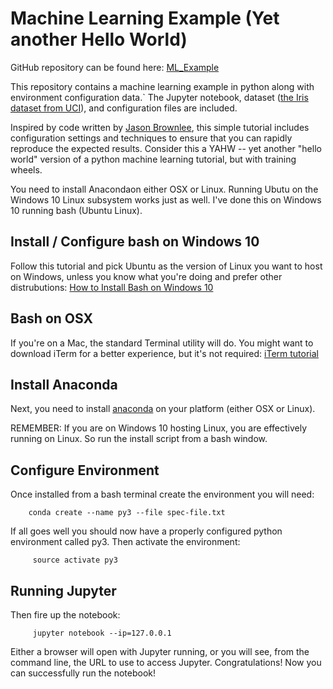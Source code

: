 # Machine Learning Example (Yet another Hello World)

GitHub repository can be found here: <a href="https://github.com/maxgoff/ML_Example" target="_blank">ML_Example</a>

This repository contains a machine learning example in python along with environment configuration data.` The Jupyter notebook, dataset (<a href="https://archive.ics.uci.edu/ml/datasets/Iris/" target="_blank">the Iris dataset from UCI</a>), and configuration files are included.

Inspired by code written by <a href="https://github.com/srmward/ml-python-iris-tutorial" target="_blank">Jason Brownlee</a>, this simple tutorial includes configuration settings and techniques to ensure that you can rapidly reproduce the expected results.  Consider this a YAHW -- yet another "hello world" version of a python machine learning tutorial, but with training wheels.

You need to install Anacondaon either OSX or Linux.  Running Ubutu on the Windows 10 Linux subsystem works just as well. I've done this on Windows 10 running bash (Ubuntu Linux).

## Install / Configure bash on Windows 10

Follow this tutorial and pick Ubuntu as the version of Linux you want to host on Windows, unless you know what you're doing and prefer other distrubutions: <a href="https://www.windowscentral.com/how-install-bash-shell-command-line-windows-10" target="_blank">How to Install Bash on Windows 10</a> 
## Bash on OSX

If you're on a Mac, the standard Terminal utility will do. You might want to download iTerm for a better experience, but it's not required: <a href="http://sourabhbajaj.com/mac-setup/iTerm/README.html" target="_blank">iTerm tutorial</a>

## Install Anaconda

Next, you need to install <a href="https://www.anaconda.com/download/" target="_blank">anaconda</a> on your platform (either OSX or Linux).  

REMEMBER: If you are on Windows 10 hosting Linux, you are effectively running on Linux.  So run the install script from a bash window.

## Configure Environment
Once installed from a bash terminal create the environment you will need:

```
    conda create --name py3 --file spec-file.txt 
```


If all goes well you should now have a properly configured python environment called py3.  Then activate the environment:
    
```
     source activate py3
```

## Running Jupyter

Then fire up the notebook:


```
     jupyter notebook --ip=127.0.0.1
```

Either a browser will open with Jupyter running, or you will see, from the command line, the URL to use to access Jupyter.  Congratulations!  Now you can successfully run the notebook!

